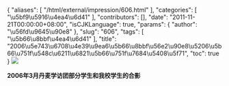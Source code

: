 {
    "aliases": [
        "/html/external/impression/606.html"
    ],
    "categories": [
        "\u5bf9\u5916\u4ea4\u6d41"
    ],
    "contributors": [],
    "date": "2011-11-21T00:00:00+08:00",
    "isCJKLanguage": true,
    "params": {
        "author": "\u56fd\u9645\u90e8"
    },
    "slug": "606",
    "tags": [
        "\u5b66\u8bbf\u4ea4\u6d41"
    ],
    "title": "2006\u5e743\u6708\u4e39\u9ea6\u5b66\u8bbf\u56e2\u90e8\u5206\u5b66\u751f\u548c\u6211\u6821\u5b66\u751f\u7684\u5408\u5f71",
    "toc": true
}
![](https://cdn.tfls.online/mirror/full/e9d9ad35f2a48321549d98a439995c457c825d87.jpg)

**2006年3月丹麦学访团部分学生和我校学生的合影**

 

